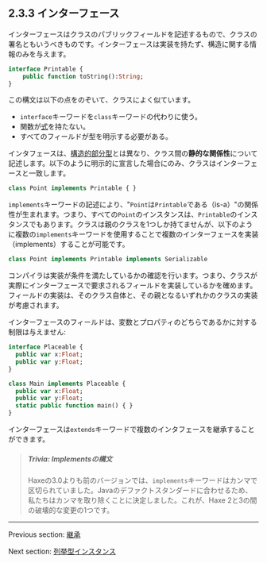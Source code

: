 ## 2.3.3 インターフェース

インターフェースはクラスのパブリックフィールドを記述するもので、クラスの署名ともいうべきものです。インターフェースは実装を持たず、構造に関する情報のみを与えます。

```haxe
interface Printable {
	public function toString():String;
}
```
この構文は以下の点をのぞいて、クラスによく似ています。

* `interface`キーワードを`class`キーワードの代わりに使う。
* 関数が[式](expression.md)を持たない。
* すべてのフィールドが型を明示する必要がある。

インタフェースは、[構造的部分型](type-system-structural-subtyping.md)とは異なり、クラス間の**静的な関係性**について記述します。以下のように明示的に宣言した場合にのみ、クラスはインターフェースと一致します。

```haxe
class Point implements Printable { }
```

`implements`キーワードの記述により、"`Point`は`Printable`である（is-a）"の関係性が生まれます。つまり、すべての`Point`のインスタンスは、`Printable`のインスタンスでもあります。クラスは親のクラスを1つしか持てませんが、以下のように複数の`implements`キーワードを使用することで複数のインターフェースを実装（implements）することが可能です。

```haxe
class Point implements Printable implements Serializable
```

コンパイラは実装が条件を満たしているかの確認を行います。つまり、クラスが実際にインターフェースで要求されるフィールドを実装しているかを確めます。フィールドの実装は、そのクラス自体と、その親となるいずれかのクラスの実装が考慮されます。

インターフェースのフィールドは、変数とプロパティのどちらであるかに対する制限は与えません:

```haxe
interface Placeable {
  public var x:Float;
  public var y:Float;
}

class Main implements Placeable {
  public var x:Float;
  public var y:Float;
  static public function main() { }
}
```

インターフェースは`extends`キーワードで複数のインタフェースを継承することができます。

> ##### Trivia: Implementsの構文
>
> Haxeの3.0よりも前のバージョンでは、`implements`キーワードはカンマで区切られていました。Javaのデファクトスタンダードに合わせるため、私たちはカンマを取り除くことに決定しました。これが、Haxe 2と3の間の破壊的な変更の1つです。

---

Previous section: [継承](types-class-inheritance.md)

Next section: [列挙型インスタンス](types-enum-instance.md)